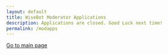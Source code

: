 ```yaml
---
layout: default
title: WiseBot Moderator Applications
description: Applications are closed. Good Luck next time! 
permalink: /modapps
---
```


[Go to main page](./)
